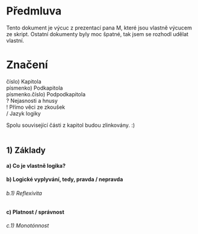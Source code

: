 # Předmluva
Tento dokument je výcuc z prezentací pana M, které jsou vlastně výcucem ze skript. Ostatní dokumenty byly moc špatné, tak jsem se rozhodl udělat vlastní.

# Značení
číslo) Kapitola <br />
písmenko) Podkapitola <br />
písmenko.číslo) Podpodkapitola <br />
? Nejasnosti a hnusy <br />
! Přímo věci ze zkoušek <br />
/ Jazyk logiky <br />

Spolu související části z kapitol budou zlinkovány. :)
<br />
<br />

## 1) Základy
#### a) Co je vlastně logika?

#### b) Logické vyplyvání, tedy, pravda / nepravda
###### b.1) Reflexivita

#### c) Platnost / správnost
###### c.1) Monotónnost
